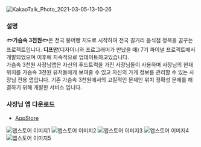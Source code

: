 ![KakaoTalk_Photo_2021-03-05-13-10-26](https://user-images.githubusercontent.com/7058293/110066182-30213500-7db4-11eb-881e-fa3ea0537b7a.png)
### 설명
🐟**가슴속 3천원**🐟은 전국 붕어빵 지도로 시작하여 전국 길거리 음식점 정복을 꿈꾸는 프로젝트입니다. **디프만**(디자이너와 프로그래머가 만났을 때) 7기 파이널 프로젝트에서 개발되었으며 이후에 지속적으로 업데이트하고있습니다.  
가슴속 3천원 사장님앱은 자신의 푸드트럭을 가진 사장님들이 사용하며 사장님의 현재 위치를 가슴속 3천원 유저들에게 보여줄 수 있고 자신의 가게 정보를 관리할 수 있는 사장님 전용 앱입니다.
기존 가슴속 3천원에서의 고질적인 문제인 위치 정확성 문제를 해결하기 위해 개발한 서비스 입니다.

### 사장님 앱 다운로드
- [AppStore](https://apps.apple.com/kr/app/%EA%B0%80%EC%8A%B4%EC%86%8D-3%EC%B2%9C%EC%9B%90-%EC%82%AC%EC%9E%A5%EB%8B%98/id1639708958)

![앱스토어 이미지1](https://is2-ssl.mzstatic.com/image/thumb/PurpleSource122/v4/9b/09/48/9b0948aa-e87b-ab97-01df-a20429a926d4/3e7819c2-b643-41d0-aa9e-b35b99d43e7b_1.jpg/230x0w.webp)
![앱스토어 이미지2](https://is3-ssl.mzstatic.com/image/thumb/PurpleSource122/v4/bb/f5/e0/bbf5e02a-3438-f852-14ac-ee3540f1a7a4/be760835-c1da-4850-bce1-9c502077f018_2.jpg/230x0w.webp)
![앱스토어 이미지3](https://is5-ssl.mzstatic.com/image/thumb/PurpleSource112/v4/b1/4c/87/b14c87e1-b8d4-8bac-222c-5164ea1e923d/f390ef89-b311-4cc4-b6b4-253d4e0fe2fc_3.jpg/230x0w.webp)
![앱스토어 이미지4](https://is3-ssl.mzstatic.com/image/thumb/PurpleSource122/v4/37/01/69/37016990-aecd-3d4f-5710-cbdbed525c32/bab9c9bc-1076-4d07-80a8-d773ebf52c34_4.jpg/230x0w.webp)
![앱스토어 이미지5](https://is5-ssl.mzstatic.com/image/thumb/PurpleSource112/v4/02/fe/5e/02fe5e4c-787d-5fba-6de8-6d28a95ed3af/26ea1835-5809-42cf-9ebb-5f1619dd1af5_5.jpg/230x0w.webp)
